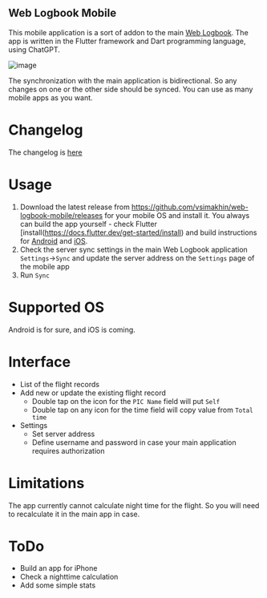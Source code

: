 ## Web Logbook Mobile

This mobile application is a sort of addon to the main [Web Logbook](https://github.com/vsimakhin/web-logbook/). The app is written in the Flutter framework and Dart programming language, using ChatGPT.

![image](https://user-images.githubusercontent.com/139220/229900051-58702257-17c0-4c3b-a328-3580a817d366.png)

The synchronization with the main application is bidirectional. So any changes on one or the other side should be synced. You can use as many mobile apps as you want.

# Changelog

The changelog is [here](https://github.com/vsimakhin/web-logbook-mobile/blob/main/CHANGELOG.md)

# Usage

1. Download the latest release from https://github.com/vsimakhin/web-logbook-mobile/releases for your mobile OS and install it. You always can build the app yourself - check Flutter [install(https://docs.flutter.dev/get-started/install) and build instructions for [Android](https://docs.flutter.dev/deployment/android) and [iOS](https://docs.flutter.dev/deployment/ios).
2. Check the server sync settings in the main Web Logbook application `Settings`->`Sync` and update the server address on the `Settings` page of the mobile app
3. Run `Sync`

# Supported OS

Android is for sure, and iOS is coming.

# Interface

* List of the flight records
* Add new or update the existing flight record
  * Double tap on the icon for the `PIC Name` field will put `Self`
  * Double tap on any icon for the time field will copy value from `Total time`
* Settings
  * Set server address
  * Define username and password in case your main application requires authorization

# Limitations

The app currently cannot calculate night time for the flight. So you will need to recalculate it in the main app in case.

# ToDo

- Build an app for iPhone
- Check a nighttime calculation
- Add some simple stats

